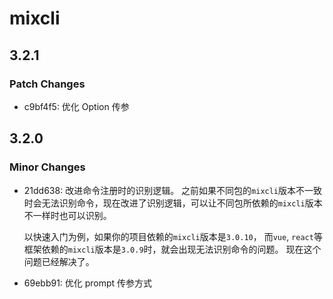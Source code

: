 # mixcli

## 3.2.1

### Patch Changes

- c9bf4f5: 优化 Option 传参

## 3.2.0

### Minor Changes

- 21dd638: 改进命令注册时的识别逻辑。
  之前如果不同包的`mixcli`版本不一致时会无法识别命令，现在改进了识别逻辑，可以让不同包所依赖的`mixcli`版本不一样时也可以识别。

  以快速入门为例，如果你的项目依赖的`mixcli`版本是`3.0.10`，
  而`vue`, `react`等框架依赖的`mixcli`版本是`3.0.9`时，就会出现无法识别命令的问题。
  现在这个问题已经解决了。

- 69ebb91: 优化 prompt 传参方式
